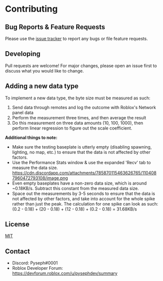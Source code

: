 # Contributing
## Bug Reports & Feature Requests
Please use the [issue tracker](https://github.com/PysephWasntAvailable/RemotePacketSizeCounter/issues) to report any bugs or file feature requests.


## Developing
Pull requests are welcome! For major changes, please open an issue first to discuss what you would like to change.

## Adding a new data type
To implement a new data type, the byte size must be measured as such:
1. Send data through remotes and log the outcome with Roblox's Network panel data
2. Perform the measurement three times, and then average the result
3. Do this measurement on three data amounts (10, 100, 1000), then perform linear regression to figure out the scale coefficient.

**Additional things to note:**
- Make sure the testing baseplate is utterly empty (disabling spawning, lighting, no map, etc.) to ensure that the data is not affected by other factors.
- Use the Performance Stats window & use the expanded 'Recv' tab to measure the data size.
https://cdn.discordapp.com/attachments/785870115463626765/1104087960472793108/image.png
- Even empty baseplates have a non-zero data size, which is around ~0.18KB/s. Subtract this constant from the measured data size.
- Space out the measurements by 3-5 seconds to ensure that the data is not affected by other factors, and take into account for the whole spike rather than just the peak.
The calculation for one spike can look as such:
(0.2 - 0.18) + (20 - 0.18) + (12 - 0.18) + (0.2 - 0.18) = 31.68KB/s


## License
[MIT](https://choosealicense.com/licenses/mit/)

## Contact
- Discord: Pyseph#0001
- Roblox Developer Forum: https://devforum.roblox.com/u/pysephdev/summary